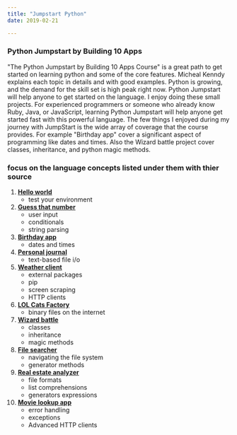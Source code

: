 ```yaml
---
title: "Jumpstart Python"
date: 2019-02-21

---
```



### Python Jumpstart by Building 10 Apps

"The Python Jumpstart by Building 10 Apps Course" is a great path to get started on learning python and some of the core features. Micheal Kenndy explains each topic in details and with good examples. Python is growing, and the demand for the skill set is high peak right now. Python Jumpstart will help anyone to get started on the language. I enjoy doing these small projects. For experienced programmers or someone who already know Ruby, Java, or JavaScript, learning Python Jumpstart will help anyone get started fast with this powerful language. The few things I enjoyed during my journey with JumpStart is the wide array of coverage that the course provides. For example "Birthday app" cover a significant aspect of programming like dates and times. Also the Wizard battle project cover classes, inheritance, and python magic methods.


### focus on the language concepts listed under them with thier source

1. [**Hello world**](https://github.com/mikeckennedy/python-jumpstart-course-demos/tree/master/apps/01_hello_world/you_try)
    * test your environment
2. [**Guess that number**](https://github.com/mikeckennedy/python-jumpstart-course-demos/tree/master/apps/02-guess-number-app)
    * user input
    * conditionals
    * string parsing
3. [**Birthday app**](https://github.com/mikeckennedy/python-jumpstart-course-demos/tree/master/apps/03_birthday/you_try)
    * dates and times
4. [**Personal journal**](https://github.com/mikeckennedy/python-jumpstart-course-demos/tree/master/apps/04_journal/you_try)
    * text-based file i/o
5. [**Weather client**](https://github.com/mikeckennedy/python-jumpstart-course-demos/tree/master/apps/05_weather_client/you_try)
    * external packages
    * pip
    * screen scraping
    * HTTP clients
6. [**LOL Cats Factory**](https://github.com/mikeckennedy/python-jumpstart-course-demos/tree/master/apps/06_lolcat_factory/you_try)
    * binary files on the internet
7. [**Wizard battle**](https://github.com/mikeckennedy/python-jumpstart-course-demos/tree/master/apps/07_wizard_battle/you_try)
    * classes
    * inheritance
    * magic methods
8. [**File searcher**](https://github.com/mikeckennedy/python-jumpstart-course-demos/tree/master/apps/08_file_searcher/you_try)
    * navigating the file system
    * generator methods
9. [**Real estate analyzer**](https://github.com/mikeckennedy/python-jumpstart-course-demos/tree/master/apps/09_real_estate_analyzer/you_try)
    * file formats
    * list comprehensions
    * generators expressions
10. [**Movie lookup app**](https://github.com/mikeckennedy/python-jumpstart-course-demos/tree/master/apps/10_movie_search/you_try)
    * error handling
    * exceptions
    * Advanced HTTP clients

